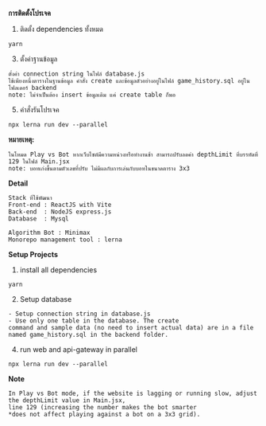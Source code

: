 **การติดตั้งโปรเจค**

1. ติดตั้ง dependencies ทั้งหมด
```
yarn
```
3. ตั้งค่าฐานข้อมูล
```
ตั้งค่า connection string ในไฟล์ database.js
ใช้เพียงหนึ่งตารางในฐานข้อมูล คำสั่ง create และข้อมูลตัวอย่างอยู่ในไฟล์ game_history.sql อยู่ในโฟลเดอร์ backend
note: ไม่จำเป็นต้อง insert ข้อมูลเดิม แค่ create table ก็พอ
```
5. คำสั่งรันโปรเจค
```
npx lerna run dev --parallel
```

**หมายเหตุ:**
```
ในโหมด Play vs Bot หากเว็บไซต์มีความหน่วงหรือทำงานช้า สามารถปรับลดค่า depthLimit ที่บรรทัดที่ 129 ในไฟล์ Main.jsx
note: บอทเก่งขึ้นตามตัวเลขที่ปรับ ไม่มีผลกับการเล่นกับบอทในขนาดตาราง 3x3
```

**Detail**
```
Stack ที่ใช้พัฒนา
Front-end : ReactJS with Vite
Back-end  : NodeJS express.js
Database  : Mysql

Algorithm Bot : Minimax
Monorepo management tool : lerna
```

**Setup Projects**

1. install all dependencies
```
yarn
```
2. Setup database
```
- Setup connection string in database.js
- Use only one table in the database. The create 
command and sample data (no need to insert actual data) are in a file named game_history.sql in the backend folder.
```
4. run web and api-gateway in parallel
```
npx lerna run dev --parallel
```

**Note**
```
In Play vs Bot mode, if the website is lagging or running slow, adjust the depthLimit value in Main.jsx,
line 129 (increasing the number makes the bot smarter
*does not affect playing against a bot on a 3x3 grid).
```
